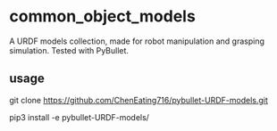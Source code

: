 # common_object_models
A URDF models collection, made for robot manipulation and grasping simulation. Tested with PyBullet.
## usage
git clone https://github.com/ChenEating716/pybullet-URDF-models.git 


pip3 install -e pybullet-URDF-models/

